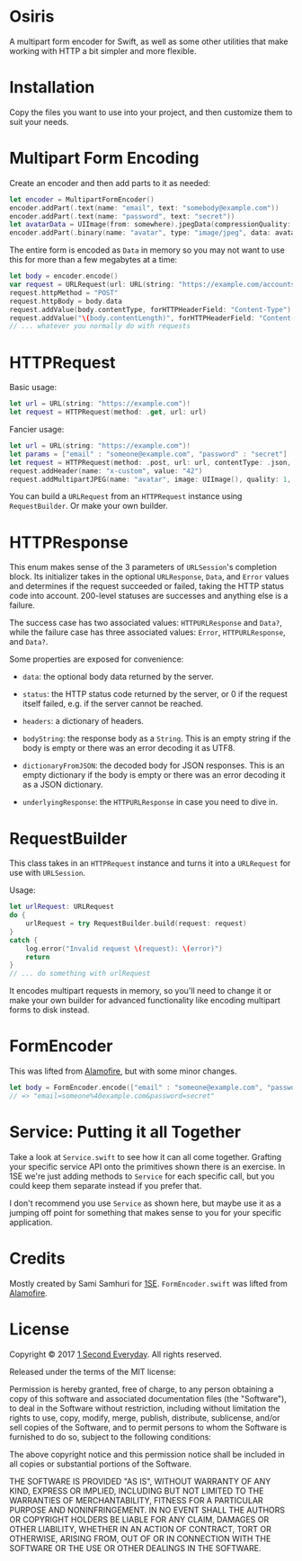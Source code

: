 # Osiris

A multipart form encoder for Swift, as well as some other utilities that make
working with HTTP a bit simpler and more flexible.

# Installation

Copy the files you want to use into your project, and then customize them to suit your needs.

# Multipart Form Encoding

Create an encoder and then add parts to it as needed:

```Swift
let encoder = MultipartFormEncoder()
encoder.addPart(.text(name: "email", text: "somebody@example.com"))
encoder.addPart(.text(name: "password", text: "secret"))
let avatarData = UIImage(from: somewhere).jpegData(compressionQuality: 1)
encoder.addPart(.binary(name: "avatar", type: "image/jpeg", data: avatarData, filename: "avatar.jpg"))
```

The entire form is encoded as `Data` in memory so you may not want to use this for more than a few megabytes at a time:

```Swift
let body = encoder.encode()
var request = URLRequest(url: URL(string: "https://example.com/accounts")!)
request.httpMethod = "POST"
request.httpBody = body.data
request.addValue(body.contentType, forHTTPHeaderField: "Content-Type")
request.addValue("\(body.contentLength)", forHTTPHeaderField: "Content-Length")
// ... whatever you normally do with requests
```

# HTTPRequest

Basic usage:

```Swift
let url = URL(string: "https://example.com")!
let request = HTTPRequest(method: .get, url: url)
```

Fancier usage:

```Swift
let url = URL(string: "https://example.com")!
let params = ["email" : "someone@example.com", "password" : "secret"]
let request = HTTPRequest(method: .post, url: url, contentType: .json, parameters: params)
request.addHeader(name: "x-custom", value: "42")
request.addMultipartJPEG(name: "avatar", image: UIImage(), quality: 1, filename: "avatar.jpg")
```

You can build a `URLRequest` from an `HTTPRequest` instance using `RequestBuilder`. Or make your own builder.

# HTTPResponse

This enum makes sense of the 3 parameters of `URLSession`'s completion block. Its initializer takes in the optional `URLResponse`, `Data`, and `Error` values and determines if the request succeeded or failed, taking the HTTP status code into account. 200-level statuses are successes and anything else is a failure.

The success case has two associated values: `HTTPURLResponse` and `Data?`, while the failure case has three associated values: `Error`, `HTTPURLResponse`, and `Data?`.

Some properties are exposed for convenience:

- `data`: the optional body data returned by the server.

- `status`: the HTTP status code returned by the server, or 0 if the request itself failed, e.g. if the server cannot be reached.

- `headers`: a dictionary of headers.

- `bodyString`: the response body as a `String`. This is an empty string if the body is empty or there was an error decoding it as UTF8.

- `dictionaryFromJSON`: the decoded body for JSON responses. This is an empty dictionary if the body is empty or there was an error decoding it as a JSON dictionary.

- `underlyingResponse`: the `HTTPURLResponse` in case you need to dive in.

# RequestBuilder

This class takes in an `HTTPRequest` instance and turns it into a `URLRequest` for use with `URLSession`.

Usage:

```Swift
let urlRequest: URLRequest
do {
    urlRequest = try RequestBuilder.build(request: request)
}
catch {
    log.error("Invalid request \(request): \(error)")
    return
}
// ... do something with urlRequest
```

It encodes multipart requests in memory, so you'll need to change it or make your own builder for advanced functionality like encoding multipart forms to disk instead.

# FormEncoder

This was lifted from [Alamofire][], but with some minor changes.

```Swift
let body = FormEncoder.encode(["email" : "someone@example.com", "password" : "secret"])
// => "email=someone%40example.com&password=secret"
```

[Alamofire]: https://github.com/Alamofire/Alamofire

# Service: Putting it all Together

Take a look at `Service.swift` to see how it can all come together. Grafting your specific service API onto the primitives shown there is an exercise. In 1SE we're just adding methods to `Service` for each specific call, but you could keep them separate instead if you prefer that.

I don't recommend you use `Service` as shown here, but maybe use it as a jumping off point for something that makes sense to you for your specific application.

# Credits

Mostly created by Sami Samhuri for [1SE][]. `FormEncoder.swift` was lifted from [Alamofire][].

[1SE]: https://1se.co

# License

Copyright © 2017 [1 Second Everyday][1SE]. All rights reserved.

Released under the terms of the MIT license:

Permission is hereby granted, free of charge, to any person obtaining a copy of this software and associated documentation files (the "Software"), to deal in the Software without restriction, including without limitation the rights to use, copy, modify, merge, publish, distribute, sublicense, and/or sell copies of the Software, and to permit persons to whom the Software is furnished to do so, subject to the following conditions:

The above copyright notice and this permission notice shall be included in all copies or substantial portions of the Software.

THE SOFTWARE IS PROVIDED "AS IS", WITHOUT WARRANTY OF ANY KIND, EXPRESS OR IMPLIED, INCLUDING BUT NOT LIMITED TO THE WARRANTIES OF MERCHANTABILITY, FITNESS FOR A PARTICULAR PURPOSE AND NONINFRINGEMENT. IN NO EVENT SHALL THE AUTHORS OR COPYRIGHT HOLDERS BE LIABLE FOR ANY CLAIM, DAMAGES OR OTHER LIABILITY, WHETHER IN AN ACTION OF CONTRACT, TORT OR OTHERWISE, ARISING FROM, OUT OF OR IN CONNECTION WITH THE SOFTWARE OR THE USE OR OTHER DEALINGS IN THE SOFTWARE.
